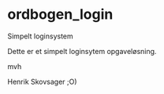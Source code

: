 # ordbogen_login
Simpelt loginsystem

Dette er et simpelt loginsytem opgaveløsning.

mvh

Henrik Skovsager ;O)
